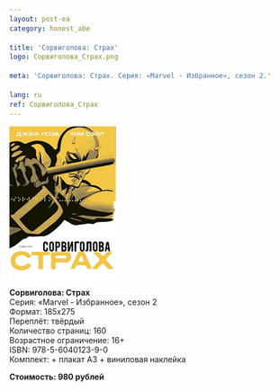 ```yaml
---
layout: post-ea
category: honest_abe

title: 'Сорвиголова: Страх'
logo: Сорвиголова_Страх.png

meta: 'Сорвиголова: Страх. Серия: «Marvel - Избранное», сезон 2.'

lang: ru
ref: Сорвиголова_Страх
---
```


<a data-fancybox="gallery" href="/img/honest_abe/Сорвиголова_Страх.png"><img src="/img/honest_abe/Сорвиголова_Страх.png" alt=""></a>  
**Сорвиголова: Страх**  
Серия: «Marvel - Избранное», сезон 2  
Формат: 185х275  
Переплёт: твёрдый  
Количество страниц: 160  
Возрастное ограничение: 16+  
ISBN: 978-5-6040123-9-0  
Комплект: + плакат А3 + виниловая наклейка

**Стоимость: 980 рублей**
